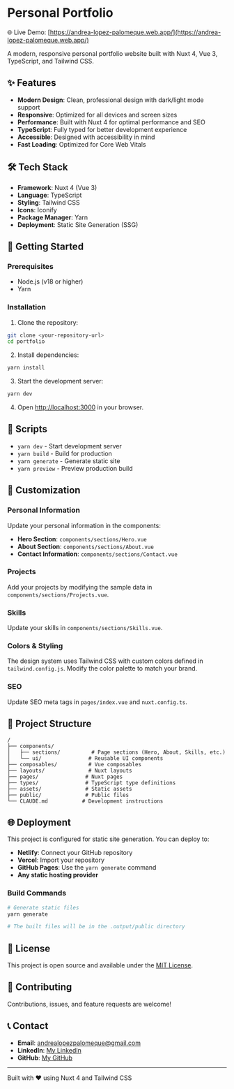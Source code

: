 # Personal Portfolio

🌐 Live Demo: [https://andrea-lopez-palomeque.web.app/](https://andrea-lopez-palomeque.web.app/)

A modern, responsive personal portfolio website built with Nuxt 4, Vue 3, TypeScript, and Tailwind CSS.

## ✨ Features

- **Modern Design**: Clean, professional design with dark/light mode support
- **Responsive**: Optimized for all devices and screen sizes
- **Performance**: Built with Nuxt 4 for optimal performance and SEO
- **TypeScript**: Fully typed for better development experience
- **Accessible**: Designed with accessibility in mind
- **Fast Loading**: Optimized for Core Web Vitals

## 🛠️ Tech Stack

- **Framework**: Nuxt 4 (Vue 3)
- **Language**: TypeScript
- **Styling**: Tailwind CSS
- **Icons**: Iconify
- **Package Manager**: Yarn
- **Deployment**: Static Site Generation (SSG)

## 🚀 Getting Started

### Prerequisites

- Node.js (v18 or higher)
- Yarn

### Installation

1. Clone the repository:
```bash
git clone <your-repository-url>
cd portfolio
```

2. Install dependencies:
```bash
yarn install
```

3. Start the development server:
```bash
yarn dev
```

4. Open [http://localhost:3000](http://localhost:3000) in your browser.

## 📝 Scripts

- `yarn dev` - Start development server
- `yarn build` - Build for production
- `yarn generate` - Generate static site
- `yarn preview` - Preview production build

## 🎨 Customization

### Personal Information

Update your personal information in the components:

- **Hero Section**: `components/sections/Hero.vue`
- **About Section**: `components/sections/About.vue`
- **Contact Information**: `components/sections/Contact.vue`

### Projects

Add your projects by modifying the sample data in `components/sections/Projects.vue`.

### Skills

Update your skills in `components/sections/Skills.vue`.

### Colors & Styling

The design system uses Tailwind CSS with custom colors defined in `tailwind.config.js`. Modify the color palette to match your brand.

### SEO

Update SEO meta tags in `pages/index.vue` and `nuxt.config.ts`.

## 📁 Project Structure

```
/
├── components/
│   ├── sections/          # Page sections (Hero, About, Skills, etc.)
│   └── ui/               # Reusable UI components
├── composables/          # Vue composables
├── layouts/              # Nuxt layouts
├── pages/               # Nuxt pages
├── types/               # TypeScript type definitions
├── assets/              # Static assets
├── public/              # Public files
└── CLAUDE.md           # Development instructions
```

## 🌐 Deployment

This project is configured for static site generation. You can deploy to:

- **Netlify**: Connect your GitHub repository
- **Vercel**: Import your repository
- **GitHub Pages**: Use the `yarn generate` command
- **Any static hosting provider**

### Build Commands

```bash
# Generate static files
yarn generate

# The built files will be in the .output/public directory
```

## 📄 License

This project is open source and available under the [MIT License](LICENSE).

## 🤝 Contributing

Contributions, issues, and feature requests are welcome!

## 📞 Contact

- **Email**: andrealopezpalomeque@gmail.com
- **LinkedIn**: [My LinkedIn](https://www.linkedin.com/in/andrea-victoria-lopez-palomeque/)
- **GitHub**: [My GitHub](https://github.com/andrealopezpalomeque)

---

Built with ❤️ using Nuxt 4 and Tailwind CSS
